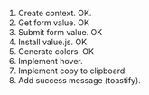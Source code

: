 1. Create context. OK.
2. Get form value. OK
3. Submit form value. OK
4. Install value.js. OK
5. Generate colors. OK
6. Implement hover.
7. Implement copy to clipboard.
8. Add success message (toastify).
